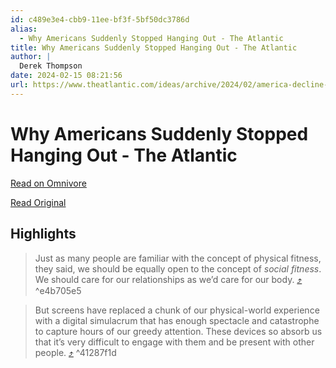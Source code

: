 ```yaml
---
id: c489e3e4-cbb9-11ee-bf3f-5bf50dc3786d
alias:
  - Why Americans Suddenly Stopped Hanging Out - The Atlantic
title: Why Americans Suddenly Stopped Hanging Out - The Atlantic
author: |
  Derek Thompson
date: 2024-02-15 08:21:56
url: https://www.theatlantic.com/ideas/archive/2024/02/america-decline-hanging-out/677451/
---
```


# Why Americans Suddenly Stopped Hanging Out - The Atlantic

[Read on Omnivore](https://omnivore.app/me/why-americans-suddenly-stopped-hanging-out-the-atlantic-18dab000676)

[Read Original](https://www.theatlantic.com/ideas/archive/2024/02/america-decline-hanging-out/677451/)

## Highlights

> Just as many people are familiar with the concept of physical fitness, they said, we should be equally open to the concept of _social fitness_. We should care for our relationships as we’d care for our body. [⤴️](https://omnivore.app/me/why-americans-suddenly-stopped-hanging-out-the-atlantic-18dab000676#e4b705e5-942b-49d6-976d-cbb9ec062789)  ^e4b705e5

> But screens have replaced a chunk of our physical-world experience with a digital simulacrum that has enough spectacle and catastrophe to capture hours of our greedy attention. These devices so absorb us that it’s very difficult to engage with them and be present with other people. [⤴️](https://omnivore.app/me/why-americans-suddenly-stopped-hanging-out-the-atlantic-18dab000676#41287f1d-d0cf-4331-b74e-08bc863a2c7e)  ^41287f1d

